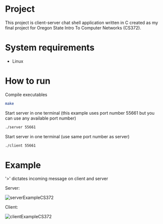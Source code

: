 # Project

This project is client-server chat shell application written in C created as my final project for Oregon State Intro To Computer Networks (CS372).

# System requirements
- Linux

# How to run

Compile executables

```bash
make
```

Start server in one terminal (this example uses port number 55661 but you can use any available port number)

```bash
./server 55661
```

Start server in one terminal (use same port number as server)

```bash
./client 55661
```

# Example
'>' dictates incoming message on client and server

Server:

![serverExampleCS372](https://user-images.githubusercontent.com/23641129/172295857-dc7ee69f-4c85-4c10-b894-c380adc2f6a4.PNG)

Client:

![clientExampleCS372](https://user-images.githubusercontent.com/23641129/172295880-2462cbab-aa28-443b-baee-707223f45650.PNG)

